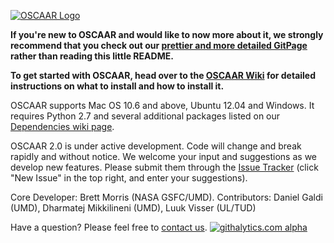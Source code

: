 [![OSCAAR Logo](http://www.astro.umd.edu/~bmorris3/oscaar/READMEheader.png)](http://oscaar.github.io)

**If you're new to OSCAAR and would like to now more about it, we strongly recommend that you check out our [prettier and more detailed GitPage](http://oscaar.github.io) rather than reading this little README.**

**To get started with OSCAAR, head over to the [OSCAAR Wiki](https://github.com/OSCAAR/OSCAAR/wiki) for detailed instructions on what to install and how to install it.**

OSCAAR supports Mac OS 10.6 and above, Ubuntu 12.04 and Windows. It requires Python 2.7 and several additional packages listed on our [Dependencies wiki page](https://github.com/OSCAAR/OSCAAR/wiki/Dependencies).

OSCAAR 2.0 is under active development. Code will change and break rapidly and without notice. We welcome your input and suggestions as we develop new features. Please submit them through the [Issue Tracker](https://github.com/OSCAAR/OSCAAR/issues) (click "New Issue" in the top right, and enter your suggestions).

Core Developer: Brett Morris (NASA GSFC/UMD). Contributors: Daniel Galdi (UMD), Dharmatej Mikkilineni (UMD), Luuk Visser (UL/TUD)

Have a question? Please feel free to [contact us](mailto:oscaarteam@gmail.com).
[![githalytics.com alpha](https://cruel-carlota.pagodabox.com/7bf676f68b5b347639ec11e4d9ba5185 "githalytics.com")](http://githalytics.com/OSCAAR/OSCAAR)

